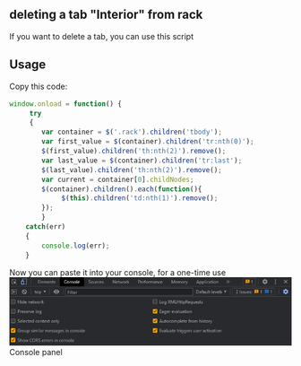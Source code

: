   

## deleting a tab "Interior" from rack
If you want to delete a tab, you can use this script
## Usage

Copy this code:
	

   
```javascript
window.onload = function() {
     try
     {
	    var container = $('.rack').children('tbody');
        var first_value = $(container).children('tr:nth(0)');
        $(first_value).children('th:nth(2)').remove();
        var last_value = $(container).children('tr:last');
        $(last_value).children('th:nth(2)').remove();
        var current = container[0].childNodes;
        $(container).children().each(function(){
             $(this).children('td:nth(1)').remove();
        });
        }
	catch(err)
    {
        console.log(err);
    }
```


Now you can paste it into your console, for a one-time use
![enter image description here](console.png)
Console panel
